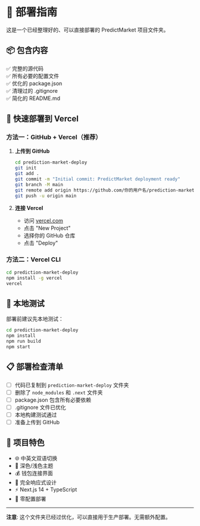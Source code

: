 # 🚀 部署指南

这是一个已经整理好的、可以直接部署的 PredictMarket 项目文件夹。

## 📦 包含内容

✅ 完整的源代码  
✅ 所有必要的配置文件  
✅ 优化的 package.json  
✅ 清理过的 .gitignore  
✅ 简化的 README.md  

## 🎯 快速部署到 Vercel

### 方法一：GitHub + Vercel（推荐）

1. **上传到 GitHub**
   ```bash
   cd prediction-market-deploy
   git init
   git add .
   git commit -m "Initial commit: PredictMarket deployment ready"
   git branch -M main
   git remote add origin https://github.com/你的用户名/prediction-market.git
   git push -u origin main
   ```

2. **连接 Vercel**
   - 访问 [vercel.com](https://vercel.com)
   - 点击 "New Project"
   - 选择你的 GitHub 仓库
   - 点击 "Deploy"

### 方法二：Vercel CLI

```bash
cd prediction-market-deploy
npm install -g vercel
vercel
```

## 🔧 本地测试

部署前建议先本地测试：

```bash
cd prediction-market-deploy
npm install
npm run build
npm start
```

## 📋 部署检查清单

- [ ] 代码已复制到 `prediction-market-deploy` 文件夹
- [ ] 删除了 `node_modules` 和 `.next` 文件夹
- [ ] package.json 包含所有必要依赖
- [ ] .gitignore 文件已优化
- [ ] 本地构建测试通过
- [ ] 准备上传到 GitHub

## 🌟 项目特色

- 🌐 中英文双语切换
- 🎨 深色/浅色主题
- 💰 钱包连接界面
- 📱 完全响应式设计
- ⚡ Next.js 14 + TypeScript
- 🎯 零配置部署

---

**注意**: 这个文件夹已经过优化，可以直接用于生产部署。无需额外配置。